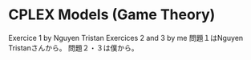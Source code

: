 # CPLEX Models (Game Theory)

Exercice 1 by Nguyen Tristan
Exercices 2 and 3 by me
問題１はNguyen Tristanさんから。
問題２・３は僕から。

